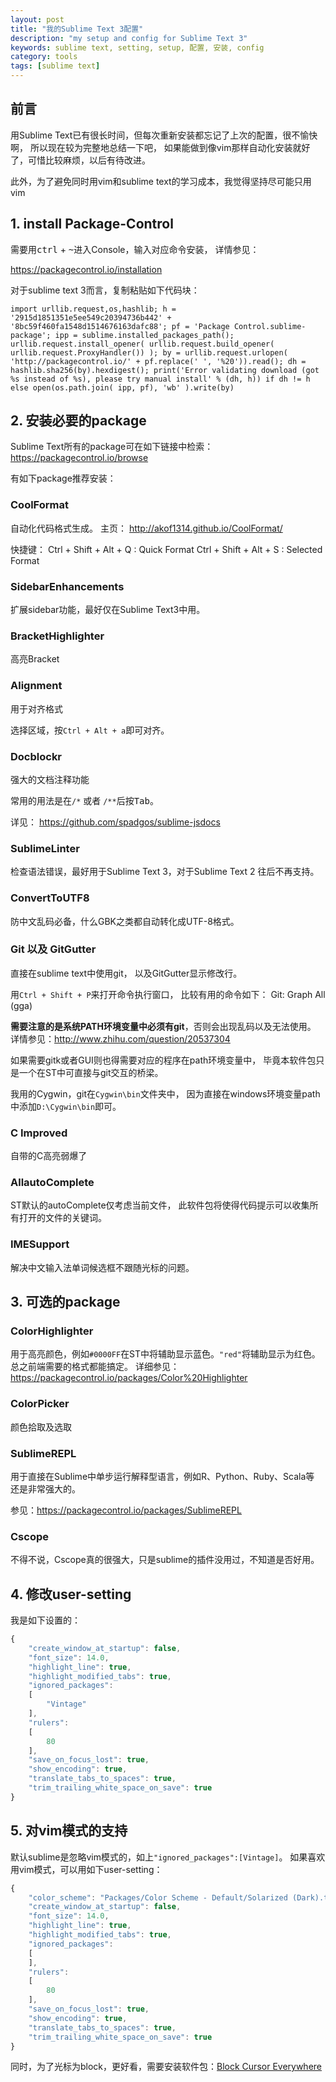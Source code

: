 ```yaml
---
layout: post
title: "我的Sublime Text 3配置"
description: "my setup and config for Sublime Text 3"
keywords: sublime text, setting, setup, 配置, 安装, config
category: tools
tags: [sublime text]
---
```


## 前言
用Sublime Text已有很长时间，但每次重新安装都忘记了上次的配置，很不愉快啊，
所以现在较为完整地总结一下吧，
如果能做到像vim那样自动化安装就好了，可惜比较麻烦，以后有待改进。

此外，为了避免同时用vim和sublime text的学习成本，我觉得坚持尽可能只用vim

## 1. install Package-Control

需要用<kbd>ctrl</kbd> + <kbd>~</kbd>进入Console，输入对应命令安装，
详情参见：

<https://packagecontrol.io/installation>

对于sublime text 3而言，复制粘贴如下代码块：

```
import urllib.request,os,hashlib; h = '2915d1851351e5ee549c20394736b442' + '8bc59f460fa1548d1514676163dafc88'; pf = 'Package Control.sublime-package'; ipp = sublime.installed_packages_path(); urllib.request.install_opener( urllib.request.build_opener( urllib.request.ProxyHandler()) ); by = urllib.request.urlopen( 'http://packagecontrol.io/' + pf.replace(' ', '%20')).read(); dh = hashlib.sha256(by).hexdigest(); print('Error validating download (got %s instead of %s), please try manual install' % (dh, h)) if dh != h else open(os.path.join( ipp, pf), 'wb' ).write(by)
```

## 2. 安装必要的package
Sublime Text所有的package可在如下链接中检索：
<https://packagecontrol.io/browse>

有如下package推荐安装：

### CoolFormat
自动化代码格式生成。
主页： <http://akof1314.github.io/CoolFormat/>

快捷键：
Ctrl + Shift + Alt + Q : Quick Format
Ctrl + Shift + Alt + S : Selected Format

### SidebarEnhancements
扩展sidebar功能，最好仅在Sublime Text3中用。

### BracketHighlighter
高亮Bracket

### Alignment
用于对齐格式

选择区域，按`Ctrl + Alt + a`即可对齐。

### Docblockr
强大的文档注释功能

常用的用法是在`/*` 或者 `/**`后按<kbd>Tab</kbd>。

详见： <https://github.com/spadgos/sublime-jsdocs>

### SublimeLinter
检查语法错误，最好用于Sublime Text 3，对于Sublime Text 2 往后不再支持。

### ConvertToUTF8
防中文乱码必备，什么GBK之类都自动转化成UTF-8格式。

### Git 以及 GitGutter
直接在sublime text中使用git，
以及GitGutter显示修改行。

用`Ctrl + Shift + P`来打开命令执行窗口，
比较有用的命令如下：
Git: Graph All (gga)


**需要注意的是系统PATH环境变量中必须有git**，否则会出现乱码以及无法使用。
详情参见：<http://www.zhihu.com/question/20537304>

如果需要gitk或者GUI则也得需要对应的程序在path环境变量中，
毕竟本软件包只是一个在ST中可直接与git交互的桥梁。

我用的Cygwin，git在`Cygwin\bin`文件夹中，
因为直接在windows环境变量path中添加`D:\Cygwin\bin`即可。


### C Improved
自带的C高亮弱爆了

### AllautoComplete
ST默认的autoComplete仅考虑当前文件，
此软件包将使得代码提示可以收集所有打开的文件的关键词。

### IMESupport
解决中文输入法单词候选框不跟随光标的问题。

## 3. 可选的package
### ColorHighlighter
用于高亮颜色，例如`#0000FF`在ST中将辅助显示蓝色。`"red"`将辅助显示为红色。
总之前端需要的格式都能搞定。
详细参见： <https://packagecontrol.io/packages/Color%20Highlighter>

### ColorPicker
颜色拾取及选取

### SublimeREPL
用于直接在Sublime中单步运行解释型语言，例如R、Python、Ruby、Scala等
还是非常强大的。

参见：<https://packagecontrol.io/packages/SublimeREPL>

### Cscope
不得不说，Cscope真的很强大，只是sublime的插件没用过，不知道是否好用。

## 4. 修改user-setting

我是如下设置的：

```javascript
{
	"create_window_at_startup": false,
	"font_size": 14.0,
	"highlight_line": true,
	"highlight_modified_tabs": true,
	"ignored_packages":
	[
		"Vintage"
	],
	"rulers":
	[
		80
	],
	"save_on_focus_lost": true,
	"show_encoding": true,
	"translate_tabs_to_spaces": true,
	"trim_trailing_white_space_on_save": true
}
```

## 5. 对vim模式的支持
默认sublime是忽略vim模式的，如上`"ignored_packages":[Vintage]`。
如果喜欢用vim模式，可以用如下user-setting：

```javascript
{
	"color_scheme": "Packages/Color Scheme - Default/Solarized (Dark).tmTheme",
	"create_window_at_startup": false,
	"font_size": 14.0,
	"highlight_line": true,
	"highlight_modified_tabs": true,
	"ignored_packages":
	[
	],
	"rulers":
	[
		80
	],
	"save_on_focus_lost": true,
	"show_encoding": true,
	"translate_tabs_to_spaces": true,
	"trim_trailing_white_space_on_save": true
}
```

同时，为了光标为block，更好看，需要安装软件包：[Block Cursor Everywhere](https://packagecontrol.io/packages/Block%20Cursor%20Everywhere)
